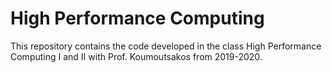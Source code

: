 # High Performance Computing

This repository contains the code developed in the class High Performance Computing I and II with Prof. Koumoutsakos from 2019-2020.

